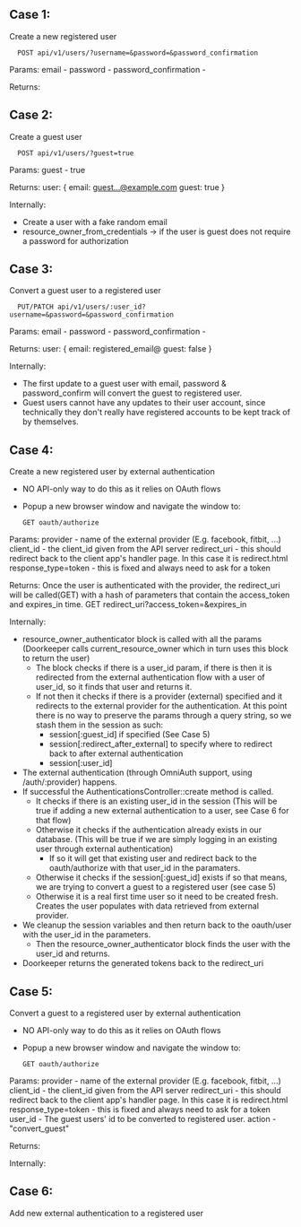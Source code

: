 Case 1:
-------
Create a new registered user

      POST api/v1/users/?username=&password=&password_confirmation

Params:
  email - 
  password - 
  password_confirmation -

Returns:


Case 2:
-------
Create a guest user 

      POST api/v1/users/?guest=true

Params:
  guest - true

Returns:
  user: {
    email: guest...@example.com
    guest: true 
  }

Internally:
  * Create a user with a fake random email
  * resource_owner_from_credentials -> if the user is guest does not require a password for authorization

Case 3:
-------
Convert a guest user to a registered user

      PUT/PATCH api/v1/users/:user_id?username=&password=&password_confirmation

Params:
  email - 
  password - 
  password_confirmation -

Returns:
  user: {
    email: registered_email@
    guest: false
  }

Internally:
* The first update to a guest user with email, password & password_confirm will convert the guest to registered user.
* Guest users cannot have any updates to their user account, since technically they don't really have registered accounts to be kept track of by themselves.

Case 4:
-------
Create a new registered user by external authentication

* NO API-only way to do this as it relies on OAuth flows
* Popup a new browser window and navigate the window to:

      GET oauth/authorize
  
Params:
  provider - name of the external provider (E.g. facebook, fitbit, ...)
  client_id - the client_id given from the API server
  redirect_uri - this should redirect back to the client app's handler page. In this case it is redirect.html
  response_type=token - this is fixed and always need to ask for a token

Returns:
  Once the user is authenticated with the provider, the redirect_uri will be called(GET) with a hash of parameters that contain the access_token and expires_in time.
      GET redirect_uri?access_token=&expires_in

Internally:
* resource_owner_authenticator block is called with all the params (Doorkeeper calls current_resource_owner which in turn uses this block to return the user)
  * The block checks if there is a user_id param, if there is then it is redirected from the external authentication flow with a user of user_id, so it finds that user and returns it.
  * If not then it checks if there is a provider (external) specified and it redirects to the external provider for the authentication. At this point there is no way to preserve the params through a query string, so we stash them in the session as such:
    * session[:guest_id] if specified (See Case 5)
    * session[:redirect_after_external] to specify where to redirect back to after external authentication
    * session[:user_id]
* The external authentication (through OmniAuth support, using /auth/:provider) happens.
* If successful the AuthenticationsController::create method is called.
  * It checks if there is an existing user_id in the session (This will be true if adding a new external authentication to a user, see Case 6 for that flow)
  * Otherwise it checks if the authentication already exists in our database. (This will be true if we are simply logging in an existing user through external authentication)
    * If so it will get that existing user and redirect back to the oauth/authorize with that user_id in the paramaters.
  * Otherwise it checks if the session[:guest_id] exists if so that means, we are trying to convert a guest to a registered user (see case 5)
  * Otherwise it is a real first time user so it need to be created fresh. Creates the user populates with data retrieved from external provider.
* We cleanup the session variables and then return back to the oauth/user with the user_id in the parameters.
  * Then the resource_owner_authenticator block finds the user with the user_id and returns.
* Doorkeeper returns the generated tokens back to the redirect_uri


Case 5:
-------
Convert a guest to a registered user by external authentication

* NO API-only way to do this as it relies on OAuth flows
* Popup a new browser window and navigate the window to:

      GET oauth/authorize

Params:
  provider - name of the external provider (E.g. facebook, fitbit, ...)
  client_id - the client_id given from the API server
  redirect_uri - this should redirect back to the client app's handler page. In this case it is redirect.html
  response_type=token - this is fixed and always need to ask for a token
  user_id - The guest users' id to be converted to registered user.
  action - "convert_guest"

Returns:
  

Internally:




Case 6:
-------
Add new external authentication to a registered user







